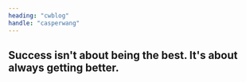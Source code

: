 ```yaml
---
heading: "cwblog"
handle: "casperwang"
---
```


## Success isn't about being the best. It's about always getting better.
